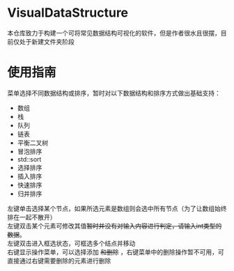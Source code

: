 # VisualDataStructure

本仓库致力于构建一个可将常见数据结构可视化的软件，但是作者很水且很摆，目前仅处于新建文件夹阶段
# 使用指南
菜单选择不同数据结构或排序，暂时对以下数据结构和排序方式做出基础支持：
* 数组
* 栈  
* 队列  
* 链表  
* 平衡二叉树
* 冒泡排序
* std::sort
* 选择排序  
* 插入排序  
* 快速排序  
* 归并排序

左键单击选择某个节点，如果所选元素是数组则会选中所有节点（为了让数组始终排在一起不散开）  
左键双击某个元素可修改其值~~暂时并没有对输入内容进行判定，请输入int类型的数据~~。   
左键双击进入框选状态，可框选多个结点并移动   
右键显示操作菜单，可以选择添加 ~~和删除~~ ，右键菜单中的删除操作暂不可用，可直接通过右键需要删除的元素进行删除
